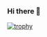 ### Hi there 👋

[![trophy](https://github-profile-trophy.vercel.app/?username=keeganmccallum)](https://github.com/ryo-ma/github-profile-trophy)
